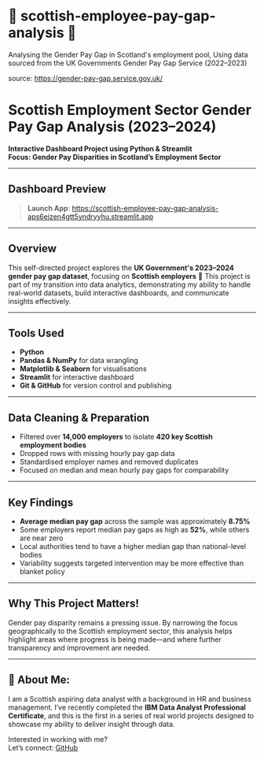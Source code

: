 # 🏴󠁧󠁢󠁳󠁣󠁴󠁿 scottish-employee-pay-gap-analysis 🏴󠁧󠁢󠁳󠁣󠁴󠁿
Analysing the Gender Pay Gap in Scotland's employment pool, Using data sourced from the UK Governments Gender Pay Gap Service (2022–2023)

source: https://gender-pay-gap.service.gov.uk/

# Scottish Employment Sector Gender Pay Gap Analysis (2023–2024)

 **Interactive Dashboard Project using Python & Streamlit**  
 **Focus: Gender Pay Disparities in Scotland’s Employment Sector**

---

## Dashboard Preview
    
>  **Launch App**: https://scottish-employee-pay-gap-analysis-aps6eizen4gtt5yndryyhu.streamlit.app

---

## Overview

This self-directed project explores the **UK Government's 2023–2024 gender pay gap dataset**, focusing on **Scottish employers** 🏴󠁧󠁢󠁳󠁣󠁴󠁿 
This project is part of my transition into data analytics, demonstrating my ability to handle real-world datasets, build interactive dashboards, and communicate insights effectively.

---

## Tools Used

- **Python**  
- **Pandas & NumPy** for data wrangling  
- **Matplotlib & Seaborn** for visualisations  
- **Streamlit** for interactive dashboard  
- **Git & GitHub** for version control and publishing

---

## Data Cleaning & Preparation

- Filtered over **14,000 employers** to isolate **420 key Scottish employment bodies**
- Dropped rows with missing hourly pay gap data
- Standardised employer names and removed duplicates
- Focused on median and mean hourly pay gaps for comparability

---

## Key Findings

- **Average median pay gap** across the sample was approximately **8.75%**
- Some employers report median pay gaps as high as **52%**, while others are near zero
- Local authorities tend to have a higher median gap than national-level bodies
- Variability suggests targeted intervention may be more effective than blanket policy

---

## Why This Project Matters!

Gender pay disparity remains a pressing issue. By narrowing the focus geographically to the Scottish employment sector, this analysis helps highlight areas where progress is being made—and where further transparency and improvement are needed.

---

## 👋 About Me:

I am a Scottish aspiring data analyst with a background in HR and business management. I’ve recently completed the **IBM Data Analyst Professional Certificate**, and this is the first in a series of real world projects designed to showcase my ability to deliver insight through data.

Interested in working with me?  
Let’s connect: [GitHub](https://github.com/LiamsPython)



